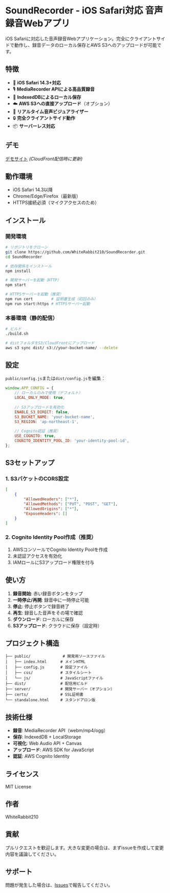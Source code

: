 # SoundRecorder - iOS Safari対応 音声録音Webアプリ

iOS Safariに対応した音声録音Webアプリケーション。完全にクライアントサイドで動作し、録音データのローカル保存とAWS S3へのアップロードが可能です。

## 特徴

- 📱 **iOS Safari 14.3+対応**
- 🎙️ **MediaRecorder APIによる高品質録音**
- 💾 **IndexedDBによるローカル保存**
- ☁️ **AWS S3への直接アップロード**（オプション）
- 🎵 **リアルタイム音声ビジュアライザー**
- 🔒 **完全クライアントサイド動作**
- 📦 **サーバーレス対応**

## デモ

[デモサイト](https://your-demo-url.com) *(CloudFront配信時に更新)*

## 動作環境

- iOS Safari 14.3以降
- Chrome/Edge/Firefox（最新版）
- HTTPS接続必須（マイクアクセスのため）

## インストール

### 開発環境

```bash
# リポジトリをクローン
git clone https://github.com/WhiteRabbit210/SoundRecorder.git
cd SoundRecorder

# 依存関係をインストール
npm install

# 開発サーバーを起動（HTTP）
npm start

# HTTPSサーバーを起動（推奨）
npm run cert        # 証明書生成（初回のみ）
npm run start:https # HTTPSサーバー起動
```

### 本番環境（静的配信）

```bash
# ビルド
./build.sh

# distフォルダをS3/CloudFrontにアップロード
aws s3 sync dist/ s3://your-bucket-name/ --delete
```

## 設定

`public/config.js`または`dist/config.js`を編集：

```javascript
window.APP_CONFIG = {
    // ローカルのみで使用（デフォルト）
    LOCAL_ONLY_MODE: true,
    
    // S3アップロードを有効化
    ENABLE_S3_DIRECT: false,
    S3_BUCKET_NAME: 'your-bucket-name',
    S3_REGION: 'ap-northeast-1',
    
    // Cognito認証（推奨）
    USE_COGNITO: true,
    COGNITO_IDENTITY_POOL_ID: 'your-identity-pool-id',
};
```

## S3セットアップ

### 1. S3バケットのCORS設定

```json
[
    {
        "AllowedHeaders": ["*"],
        "AllowedMethods": ["PUT", "POST", "GET"],
        "AllowedOrigins": ["*"],
        "ExposeHeaders": []
    }
]
```

### 2. Cognito Identity Pool作成（推奨）

1. AWSコンソールでCognito Identity Poolを作成
2. 未認証アクセスを有効化
3. IAMロールにS3アップロード権限を付与

## 使い方

1. **録音開始**: 赤い録音ボタンをタップ
2. **一時停止/再開**: 録音中に一時停止可能
3. **停止**: 停止ボタンで録音終了
4. **再生**: 録音した音声をその場で確認
5. **ダウンロード**: ローカルに保存
6. **S3アップロード**: クラウドに保存（設定時）

## プロジェクト構造

```
├── public/              # 開発用ソースファイル
│   ├── index.html      # メインHTML
│   ├── config.js       # 設定ファイル
│   ├── css/            # スタイルシート
│   └── js/             # JavaScriptファイル
├── dist/               # 配信用ビルド
├── server/             # 開発サーバー（オプション）
├── certs/              # SSL証明書
└── standalone.html     # スタンドアロン版
```

## 技術仕様

- **録音**: MediaRecorder API（webm/mp4/ogg）
- **保存**: IndexedDB + LocalStorage
- **可視化**: Web Audio API + Canvas
- **アップロード**: AWS SDK for JavaScript
- **認証**: AWS Cognito Identity

## ライセンス

MIT License

## 作者

WhiteRabbit210

## 貢献

プルリクエストを歓迎します。大きな変更の場合は、まずissueを作成して変更内容を議論してください。

## サポート

問題が発生した場合は、[Issues](https://github.com/WhiteRabbit210/SoundRecorder/issues)で報告してください。